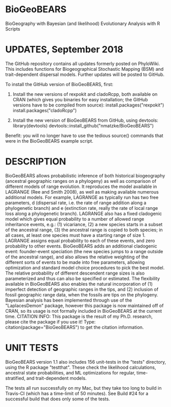 # BioGeoBEARS
BioGeography with Bayesian (and likelihood) Evolutionary Analysis with R Scripts

# UPDATES, September 2018

The GitHub repository contains all updates formerly posted on PhyloWiki. This includes functions for Biogeographical Stochastic Mapping (BSM) and trait-dependent dispersal models. Further updates will be posted to GitHub.

To install the GitHub version of BioGeoBEARS, first:

1. Install the new versions of rexpokit and cladoRcpp, both available on CRAN (which gives you binaries for easy installation; the GitHub versions have to be compiled from source):
install.packages("rexpokit")
install.packages("cladoRcpp")

2. Install the new version of BioGeoBEARS from GitHub, using devtools:
library(devtools)
devtools::install_github("nmatzke/BioGeoBEARS")

Benefit: you will no longer have to use the tedious source() commands that were in the BioGeoBEARS example script.


# DESCRIPTION

BioGeoBEARS allows probabilistic inference of both historical biogeography (ancestral geographic ranges on a phylogeny) as well as comparison of different models of range evolution. It reproduces the model available in LAGRANGE (Ree and Smith 2008), as well as making available numerous additional models. For example, LAGRANGE as typically run has two free parameters, d (dispersal rate, i.e. the rate of range addition along a phylogenetic branch) and e (extinction rate, really the rate of local range loss along a phylogenetic branch). LAGRANGE also has a fixed cladogenic model which gives equal probability to a number of allowed range inheritance events, e.g.: (1) vicariance, (2) a new species starts in a subset of the ancestral range, (3) the ancestral range is copied to both species; in all cases, at least one species must have a starting range of size 1. LAGRANGE assigns equal probability to each of these events, and zero probability to other events. BioGeoBEARS adds an additional cladogenic event: founder-event speciation (the new species jumps to a range outside of the ancestral range), and also allows the relative weighting of the different sorts of events to be made into free parameters, allowing optimization and standard model choice procedures to pick the best model. The relative probability of different descendent range sizes is also parameterized and thus can also be specified or estimated. The flexibility available in BioGeoBEARS also enables the natural incorporation of (1) imperfect detection of geographic ranges in the tips, and (2) inclusion of fossil geographic range data, when the fossils are tips on the phylogeny. Bayesian analysis has been implemented through use of the "LaplacesDemon" package, however this package is now maintained off of CRAN, so its usage is not formally included in BioGeoBEARS at the current time. CITATION INFO: This package is the result of my Ph.D. research, please cite the package if you use it! Type: citation(package="BioGeoBEARS") to get the citation information.


# UNIT TESTS

BioGeoBEARS version 1.1 also includes 156 unit-tests in the "tests" directory, using the R package "testthat". These check the likelihood calculations, ancestral state probabilities, and ML optimizations for regular, time-stratified, and trait-dependent models.

The tests all run successfully on my Mac, but they take too long to build in Travis-CI (which has a time-limit of 50 minutes). See Build #24 for a successful build that does only some of the tests.
